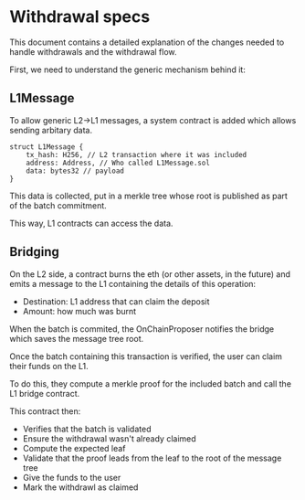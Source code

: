 # Withdrawal specs

This document contains a detailed explanation of the changes needed to handle withdrawals and the withdrawal flow.

First, we need to understand the generic mechanism behind it:

## L1Message

To allow generic L2->L1 messages, a system contract is added which allows sending arbitary data.

```
struct L1Message {
    tx_hash: H256, // L2 transaction where it was included
    address: Address, // Who called L1Message.sol
    data: bytes32 // payload
}
```

This data is collected, put in a merkle tree whose root is published as part of the batch commitment.

This way, L1 contracts can access the data.

## Bridging

On the L2 side, a contract burns the eth (or other assets, in the future) and emits a message to the L1 containing the details of this operation:
- Destination: L1 address that can claim the deposit
- Amount: how much was burnt

When the batch is commited, the OnChainProposer notifies the bridge which saves the message tree root.

Once the batch containing this transaction is verified, the user can claim their funds on the L1.

To do this, they compute a merkle proof for the included batch and call the L1 bridge contract.

This contract then:
- Verifies that the batch is validated
- Ensure the withdrawal wasn't already claimed
- Compute the expected leaf
- Validate that the proof leads from the leaf to the root of the message tree
- Give the funds to the user
- Mark the withdrawl as claimed
